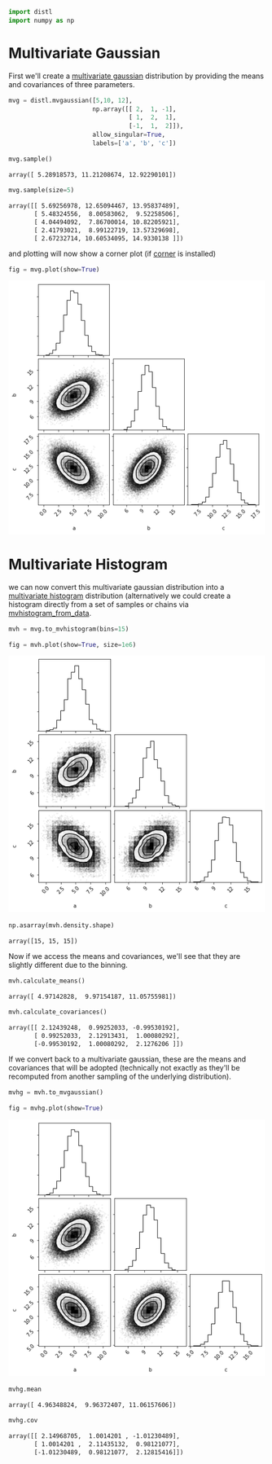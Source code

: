 ```python
import distl
import numpy as np
```

# Multivariate Gaussian

First we'll create a [multivariate gaussian](../api/MVGaussian.md) distribution by providing the means and covariances of three parameters.


```python
mvg = distl.mvgaussian([5,10, 12], 
                       np.array([[ 2,  1, -1], 
                                 [ 1,  2,  1], 
                                 [-1,  1,  2]]),
                       allow_singular=True,
                       labels=['a', 'b', 'c'])
```


```python
mvg.sample()
```




    array([ 5.28918573, 11.21208674, 12.92290101])




```python
mvg.sample(size=5)
```




    array([[ 5.69256978, 12.65094467, 13.95837489],
           [ 5.48324556,  8.00583062,  9.52258506],
           [ 4.04494092,  7.86700014, 10.82205921],
           [ 2.41793021,  8.99122719, 13.57329698],
           [ 2.67232714, 10.60534095, 14.9330138 ]])



and plotting will now show a corner plot (if [corner](https://corner.readthedocs.io/en/latest/) is installed)


```python
fig = mvg.plot(show=True)
```


![png](multivariate_files/multivariate_6_0.png)


# Multivariate Histogram

we can now convert this multivariate gaussian distribution into a [multivariate histogram](../api/MVHistogram.md) distribution (alternatively we could create a histogram directly from a set of samples or chains via [mvhistogram_from_data](../api/distl.mvhistogram_from_data.md).


```python
mvh = mvg.to_mvhistogram(bins=15)
```


```python
fig = mvh.plot(show=True, size=1e6)
```


![png](multivariate_files/multivariate_9_0.png)



```python
np.asarray(mvh.density.shape)
```




    array([15, 15, 15])



Now if we access the means and covariances, we'll see that they are slightly different due to the binning.


```python
mvh.calculate_means()
```




    array([ 4.97142828,  9.97154187, 11.05755981])




```python
mvh.calculate_covariances()
```




    array([[ 2.12439248,  0.99252033, -0.99530192],
           [ 0.99252033,  2.12913431,  1.00080292],
           [-0.99530192,  1.00080292,  2.1276206 ]])



If we convert back to a multivariate gaussian, these are the means and covariances that will be adopted (technically not exactly as they'll be recomputed from another sampling of the underlying distribution).


```python
mvhg = mvh.to_mvgaussian()
```


```python
fig = mvhg.plot(show=True)
```


![png](multivariate_files/multivariate_16_0.png)



```python
mvhg.mean
```




    array([ 4.96348824,  9.96372407, 11.06157606])




```python
mvhg.cov
```




    array([[ 2.14968705,  1.0014201 , -1.01230489],
           [ 1.0014201 ,  2.11435132,  0.98121077],
           [-1.01230489,  0.98121077,  2.12815416]])




```python

```
